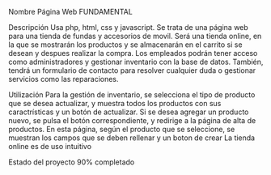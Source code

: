 Nombre
Página Web FUNDAMENTAL

Descripción
Usa php, html, css y javascript.
Se trata de una página web para una tienda de fundas y accesorios de movil.
Será una tienda online, en la que se mostrarán los productos y se almacenarán en el carrito si se desean y despues realizar la compra.
Los empleados podrán tener acceso como administradores y gestionar inventario con la base de datos.
También, tendrá un formulario de contacto para resolver cualquier duda o gestionar servicios como las reparaciones.

Utilización
Para la gestión de inventario, se selecciona el tipo de producto que se desea actualizar, y muestra todos los productos con sus caractrísticas y un botón de actualizar.
Si se desea agregar un producto nuevo, se pulsa el botón correspondiente, y redirige a la página de alta de productos. En esta página, según el producto que se seleccione, se muestran los campos que se deben rellenar y un boton de crear
La tienda online es de uso intuitivo

Estado del proyecto
90% completado